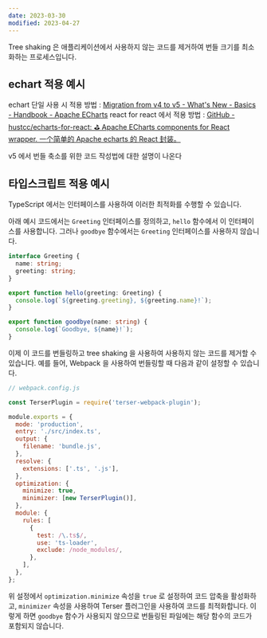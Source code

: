 ```yaml
---
date: 2023-03-30
modified: 2023-04-27
---
```


Tree shaking 은 애플리케이션에서 사용하지 않는 코드를 제거하여 번들 크기를 최소화하는 프로세스입니다.

## echart 적용 예시

echart 단일 사용 시 적용 방법 : [Migration from v4 to v5 - What's New - Basics - Handbook - Apache ECharts](https://echarts.apache.org/handbook/en/basics/release-note/v5-upgrade-guide/)
react for react 에서 적용 방법 : [GitHub - hustcc/echarts-for-react: ⛳️ Apache ECharts components for React wrapper. 一个简单的 Apache echarts 的 React 封装。](https://github.com/hustcc/echarts-for-react#usage)

v5 에서 번들 축소를 위한 코드 작성법에 대한 설명이 나온다

## 타입스크립트 적용 예시

TypeScript 에서는 인터페이스를 사용하여 이러한 최적화를 수행할 수 있습니다.

아래 예시 코드에서는 `Greeting` 인터페이스를 정의하고, `hello` 함수에서 이 인터페이스를 사용합니다. 그러나 `goodbye` 함수에서는 `Greeting` 인터페이스를 사용하지 않습니다.

```typescript
interface Greeting {
  name: string;
  greeting: string;
}

export function hello(greeting: Greeting) {
  console.log(`${greeting.greeting}, ${greeting.name}!`);
}

export function goodbye(name: string) {
  console.log(`Goodbye, ${name}!`);
}
```

이제 이 코드를 번들링하고 tree shaking 을 사용하여 사용하지 않는 코드를 제거할 수 있습니다. 예를 들어, Webpack 을 사용하여 번들링할 때 다음과 같이 설정할 수 있습니다.

```javascript
// webpack.config.js

const TerserPlugin = require('terser-webpack-plugin');

module.exports = {
  mode: 'production',
  entry: './src/index.ts',
  output: {
    filename: 'bundle.js',
  },
  resolve: {
    extensions: ['.ts', '.js'],
  },
  optimization: {
    minimize: true,
    minimizer: [new TerserPlugin()],
  },
  module: {
    rules: [
      {
        test: /\.ts$/,
        use: 'ts-loader',
        exclude: /node_modules/,
      },
    ],
  },
};
```

위 설정에서 `optimization.minimize` 속성을 `true` 로 설정하여 코드 압축을 활성화하고, `minimizer` 속성을 사용하여 Terser 플러그인을 사용하여 코드를 최적화합니다. 이렇게 하면 `goodbye` 함수가 사용되지 않으므로 번들링된 파일에는 해당 함수의 코드가 포함되지 않습니다.
